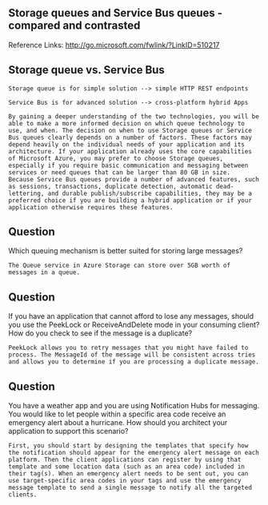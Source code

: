 
## Storage queues and Service Bus queues - compared and contrasted

Reference Links: http://go.microsoft.com/fwlink/?LinkID=510217



## Storage queue vs. Service Bus


```
Storage queue is for simple solution --> simple HTTP REST endpoints

Service Bus is for advanced solution --> cross-platform hybrid Apps

By gaining a deeper understanding of the two technologies, you will be able to make a more informed decision on which queue technology to use, and when. The decision on when to use Storage queues or Service Bus queues clearly depends on a number of factors. These factors may depend heavily on the individual needs of your application and its architecture. If your application already uses the core capabilities of Microsoft Azure, you may prefer to choose Storage queues, especially if you require basic communication and messaging between services or need queues that can be larger than 80 GB in size.
Because Service Bus queues provide a number of advanced features, such as sessions, transactions, duplicate detection, automatic dead-lettering, and durable publish/subscribe capabilities, they may be a preferred choice if you are building a hybrid application or if your application otherwise requires these features.

```



## Question

Which queuing mechanism is better suited for storing large messages?

```
The Queue service in Azure Storage can store over 5GB worth of messages in a queue.
```

## Question

If you have an application that cannot afford to lose any messages, should you use the PeekLock or ReceiveAndDelete mode in your consuming client? How do you check to see if the message is a duplicate?

```
PeekLock allows you to retry messages that you might have failed to process. The MessageId of the message will be consistent across tries and allows you to determine if you are processing a duplicate message.
```

## Question

You have a weather app and you are using Notification Hubs for messaging. You would like to let people within a specific area code receive an emergency alert about a hurricane. How should you architect your application to support this scenario?

```
First, you should start by designing the templates that specify how the notification should appear for the emergency alert message on each platform. Then the client applications can register by using that template and some location data (such as an area code) included in their tag(s). When an emergency alert needs to be sent out, you can use target-specific area codes in your tags and use the emergency message template to send a single message to notify all the targeted clients.

```

